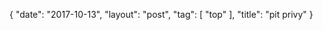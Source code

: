 {
   "date": "2017-10-13",
   "layout": "post",
   "tag": [
      "top"
   ],
   "title": "pit privy"
}


